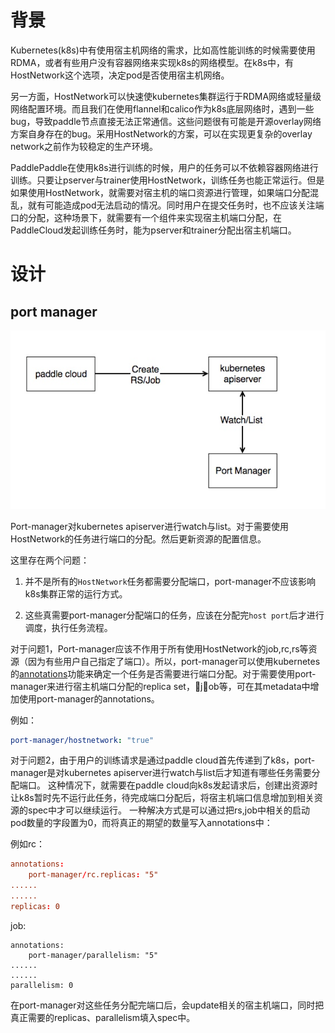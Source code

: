 # 背景

Kubernetes(k8s)中有使用宿主机网络的需求，比如高性能训练的时候需要使用RDMA，或者有些用户没有容器网络来实现k8s的网络模型。在k8s中，有HostNetwork这个选项，决定pod是否使用宿主机网络。

另一方面，HostNetwork可以快速使kubernetes集群运行于RDMA网络或轻量级网络配置环境。而且我们在使用flannel和calico作为k8s底层网络时，遇到一些bug，导致paddle节点直接无法正常通信。这些问题很有可能是开源overlay网络方案自身存在的bug。采用HostNetwork的方案，可以在实现更复杂的overlay network之前作为较稳定的生产环境。

PaddlePaddle在使用k8s进行训练的时候，用户的任务可以不依赖容器网络进行训练。只要让pserver与trainer使用HostNetwork，训练任务也能正常运行。但是如果使用HostNetwork，就需要对宿主机的端口资源进行管理，如果端口分配混乱，就有可能造成pod无法启动的情况。同时用户在提交任务时，也不应该关注端口的分配，这种场景下，就需要有一个组件来实现宿主机端口分配，在PaddleCloud发起训练任务时，能为pserver和trainer分配出宿主机端口。

# 设计

## port manager

![](portmanager.jpg)

Port-manager对kubernetes apiserver进行watch与list。对于需要使用HostNetwork的任务进行端口的分配。然后更新资源的配置信息。

这里存在两个问题：

1. 并不是所有的`HostNetwork`任务都需要分配端口，port-manager不应该影响k8s集群正常的运行方式。

1. 这些真需要port-manager分配端口的任务，应该在分配完`host port`后才进行调度，执行任务流程。
    
    
对于问题1，Port-manager应该不作用于所有使用HostNetwork的job,rc,rs等资源（因为有些用户自己指定了端口）。所以，port-manager可以使用kubernetes的[annotations](https://kubernetes.io/docs/concepts/overview/working-with-objects/annotations/)功能来确定一个任务是否需要进行端口分配。对于需要使用port-manager来进行宿主机端口分配的replica set，job等，可在其metadata中增加使用port-manager的annotations。

例如：

```yaml
port-manager/hostnetwork: "true"
```


对于问题2，由于用户的训练请求是通过paddle cloud首先传递到了k8s，port-manager是对kubernetes apiserver进行watch与list后才知道有哪些任务需要分配端口。
这种情况下，就需要在paddle cloud向k8s发起请求后，创建出资源时让k8s暂时先不运行此任务，待完成端口分配后，将宿主机端口信息增加到相关资源的spec中才可以继续运行。
一种解决方式是可以通过把rs,job中相关的启动pod数量的字段置为0，而将真正的期望的数量写入annotations中：

例如rc：

```rc
annotations:
    port-manager/rc.replicas: "5"    
......
......
replicas: 0
```

job:

```
annotations:
    port-manager/parallelism: "5"    
......
......
parallelism: 0
```

在port-manager对这些任务分配完端口后，会update相关的宿主机端口，同时把真正需要的replicas、parallelism填入spec中。





